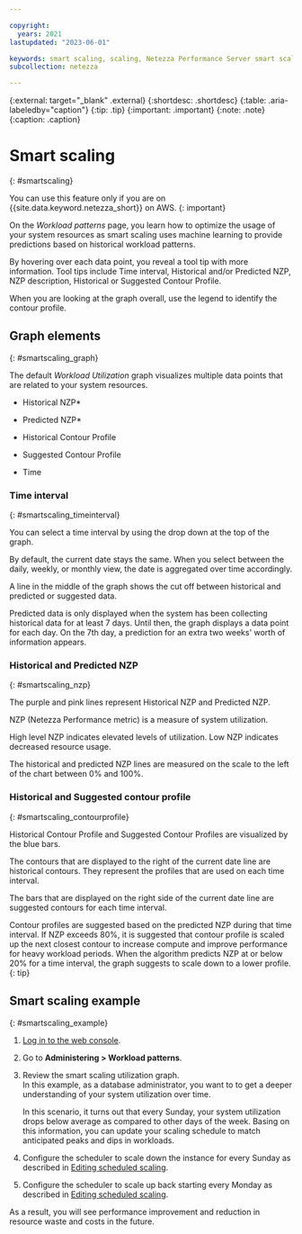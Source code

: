 ```yaml
---

copyright:
  years: 2021
lastupdated: "2023-06-01"

keywords: smart scaling, scaling, Netezza Performance Server smart scaling,
subcollection: netezza

---
```


{:external: target="_blank" .external}
{:shortdesc: .shortdesc}
{:table: .aria-labeledby="caption"}
{:tip: .tip}
{:important: .important}
{:note: .note}
{:caption: .caption}

# Smart scaling
{: #smartscaling}

You can use this feature only if you are on {{site.data.keyword.netezza_short}} on AWS.
{: important}

On the _Workload patterns_ page, you learn how to optimize the usage of your system resources as smart scaling uses machine learning to provide predictions based on historical workload patterns.

By hovering over each data point, you reveal a tool tip with more information. Tool tips include Time interval, Historical and/or Predicted NZP, NZP description, Historical or Suggested Contour Profile.

When you are looking at the graph overall, use the legend to identify the contour profile.

## Graph elements
{: #smartscaling_graph}

The default *Workload Utilization* graph visualizes multiple data points that are related to your system resources.

- Historical NZP*

- Predicted NZP*

- Historical Contour Profile

- Suggested Contour Profile

- Time

### Time interval
{: #smartscaling_timeinterval}

You can select a time interval by using the drop down at the top of the graph.

By default, the current date stays the same. When you select between the daily, weekly, or monthly view, the date is aggregated over time accordingly.

A line in the middle of the graph shows the cut off between historical and predicted or suggested data.

Predicted data is only displayed when the system has been collecting historical data for at least 7 days. Until then, the graph displays a data point for each day. On the 7th day, a prediction for an extra two weeks' worth of information appears.

### Historical and Predicted NZP
{: #smartscaling_nzp}

The purple and pink lines represent Historical NZP and Predicted NZP.

NZP (Netezza Performance metric) is a measure of system utilization.

High level NZP indicates elevated levels of utilization. Low NZP indicates decreased resource usage.

The historical and predicted NZP lines are measured on the scale to the left of the chart between 0% and 100%.

### Historical and Suggested contour profile
{: #smartscaling_contourprofile}

Historical Contour Profile and Suggested Contour Profiles are visualized by the blue bars.

The contours that are displayed to the right of the current date line are historical contours. They represent the profiles that are used on each time interval.

The bars that are displayed on the right side of the current date line are suggested contours for each time interval.

Contour profiles are suggested based on the predicted NZP during that time interval. If NZP exceeds 80%, it is suggested that contour profile is scaled up the next closest contour to increase compute and improve performance for heavy workload periods. When the algorithm predicts NZP at or below 20% for a time interval, the graph suggests to scale down to a lower profile.
{: tip}

## Smart scaling example
{: #smartscaling_example}

1. [Log in to the web console](/docs/netezza?topic=netezza-getstarted-console).
1. Go to **Administering > Workload patterns**.  
1. Review the smart scaling utilization graph.   
   In this example, as a database administrator, you want to to get a deeper understanding of your system utilization over time.
   
   In this scenario, it turns out that every Sunday, your system utilization drops below average as compared to other days of the week. Basing on this information, you can update your scaling schedule to match anticipated peaks and dips in workloads.

1. Configure the scheduler to scale down the instance for every Sunday as described in [Editing scheduled scaling](/docs/netezza?topic=netezza-scaling-console#scaling-console-editing).
1. Configure the scheduler to scale up back starting every Monday as described in [Editing scheduled scaling](/docs/netezza?topic=netezza-scaling-console#scaling-console-editing).

As a result, you will see performance improvement and reduction in resource waste and costs in the future.